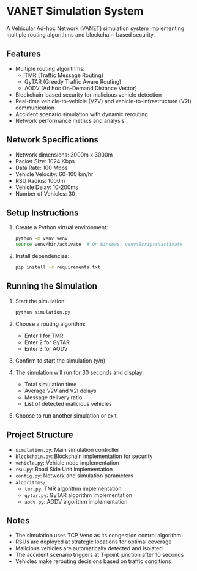 # VANET Simulation System

A Vehicular Ad-hoc Network (VANET) simulation system implementing multiple routing algorithms and blockchain-based security.

## Features

- Multiple routing algorithms:
  - TMR (Traffic Message Routing)
  - GyTAR (Greedy Traffic Aware Routing)
  - AODV (Ad hoc On-Demand Distance Vector)
- Blockchain-based security for malicious vehicle detection
- Real-time vehicle-to-vehicle (V2V) and vehicle-to-infrastructure (V2I) communication
- Accident scenario simulation with dynamic rerouting
- Network performance metrics and analysis

## Network Specifications

- Network dimensions: 3000m x 3000m
- Packet Size: 1024 Kbps
- Data Rate: 100 Mbps
- Vehicle Velocity: 60-100 km/hr
- RSU Radius: 1000m
- Vehicle Delay: 10-200ms
- Number of Vehicles: 30

## Setup Instructions

1. Create a Python virtual environment:
   ```bash
   python -m venv venv
   source venv/bin/activate  # On Windows: venv\Scripts\activate
   ```

2. Install dependencies:
   ```bash
   pip install -r requirements.txt
   ```

## Running the Simulation

1. Start the simulation:
   ```bash
   python simulation.py
   ```

2. Choose a routing algorithm:
   - Enter 1 for TMR
   - Enter 2 for GyTAR
   - Enter 3 for AODV

3. Confirm to start the simulation (y/n)

4. The simulation will run for 30 seconds and display:
   - Total simulation time
   - Average V2V and V2I delays
   - Message delivery ratio
   - List of detected malicious vehicles

5. Choose to run another simulation or exit

## Project Structure

- `simulation.py`: Main simulation controller
- `blockchain.py`: Blockchain implementation for security
- `vehicle.py`: Vehicle node implementation
- `rsu.py`: Road Side Unit implementation
- `config.py`: Network and simulation parameters
- `algorithms/`:
  - `tmr.py`: TMR algorithm implementation
  - `gytar.py`: GyTAR algorithm implementation
  - `aodv.py`: AODV algorithm implementation

## Notes

- The simulation uses TCP Veno as its congestion control algorithm
- RSUs are deployed at strategic locations for optimal coverage
- Malicious vehicles are automatically detected and isolated
- The accident scenario triggers at T-point junction after 10 seconds
- Vehicles make rerouting decisions based on traffic conditions 